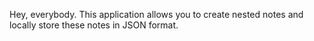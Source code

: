 Hey, everybody. This application allows you to create nested notes and locally store these notes in JSON format. 
